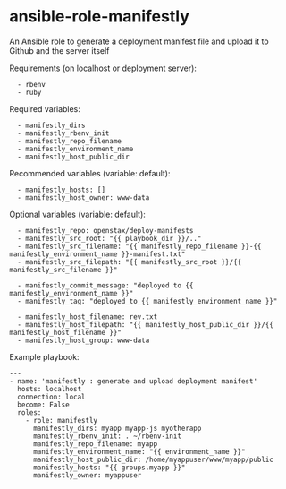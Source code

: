 # ansible-role-manifestly
An Ansible role to generate a deployment manifest file and upload it to Github and the server itself

Requirements (on localhost or deployment server):
```
  - rbenv
  - ruby
```

Required variables:
```
  - manifestly_dirs
  - manifestly_rbenv_init
  - manifestly_repo_filename
  - manifestly_environment_name
  - manifestly_host_public_dir
```

Recommended variables (variable: default):
```
  - manifestly_hosts: []
  - manifestly_host_owner: www-data
```

Optional variables (variable: default):
```
  - manifestly_repo: openstax/deploy-manifests
  - manifestly_src_root: "{{ playbook_dir }}/.."
  - manifestly_src_filename: "{{ manifestly_repo_filename }}-{{ manifestly_environment_name }}-manifest.txt"
  - manifestly_src_filepath: "{{ manifestly_src_root }}/{{ manifestly_src_filename }}"

  - manifestly_commit_message: "deployed to {{ manifestly_environment_name }}"
  - manifestly_tag: "deployed_to_{{ manifestly_environment_name }}"

  - manifestly_host_filename: rev.txt
  - manifestly_host_filepath: "{{ manifestly_host_public_dir }}/{{ manifestly_host_filename }}"
  - manifestly_host_group: www-data
```

Example playbook:
```
---
- name: 'manifestly : generate and upload deployment manifest'
  hosts: localhost
  connection: local
  become: False
  roles:
    - role: manifestly
      manifestly_dirs: myapp myapp-js myotherapp
      manifestly_rbenv_init: . ~/rbenv-init
      manifestly_repo_filename: myapp
      manifestly_environment_name: "{{ environment_name }}"
      manifestly_host_public_dir: /home/myappuser/www/myapp/public
      manifestly_hosts: "{{ groups.myapp }}"
      manifestly_owner: myappuser
```

